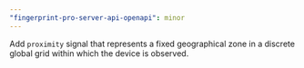 ```yaml
---
"fingerprint-pro-server-api-openapi": minor
---
```


Add `proximity` signal that represents a fixed geographical zone in a discrete global grid within which the device is observed.
